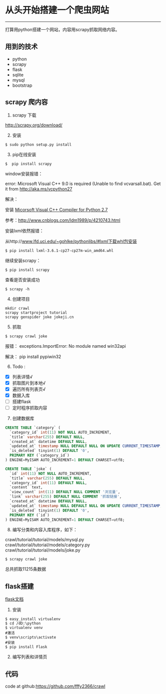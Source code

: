 
# 从头开始搭建一个爬虫网站
------

打算用python搭建一个网站，内容用scrapy抓取网络内容。

## 用到的技术
* python
* scrapy
* flask
* sqlite
* mysql
* bootstrap

## scrapy 爬内容
1. scrapy 下载 

http://scrapy.org/download/

2. 安装
```
$ sudo python setup.py install
```
3. pip在线安装
```
$  pip install scrapy
```
window安装报错：

error: Microsoft Visual C++ 9.0 is required (Unable to find vcvarsall.bat). Get it from http://aka.ms/vcpython27

解决：

安装 [Micorsoft Visual C++ Compiler for Python 2.7](http://www.microsoft.com/en-us/download/details.aspx?id=44266)

参考：http://www.cnblogs.com/ldm1989/p/4210743.html

安装lxml依然报错：

从http://www.lfd.uci.edu/~gohlke/pythonlibs/#lxml下载whl包安装
```
$ pip install lxml-3.6.1-cp27-cp27m-win_amd64.whl
```
继续安装scrapy：
```
$ pip install scrapy
```
查看是否安装成功
```
$ scrapy -h
```
4. 创建项目
```
mkdir crawl
scrapy startproject tutorial
scrapy genspider joke jokeji.cn
```


5. 抓取
```
$ scrapy crawl joke
```

报错：
exceptions.ImportError: No module named win32api

解决：
pip install pypiwin32

6. Todo :
- [x] 列表详情√
- [x] 抓取图片到本地√
- [x] 遍历所有列表页√
- [x] 数据入库
- [ ] 搭建flask
- [ ] 定时程序抓取内容

7. 创建数据库
```sql
CREATE TABLE `category` (
  `category_id` int(11) NOT NULL AUTO_INCREMENT,
  `title` varchar(255) DEFAULT NULL,
  `created_at` datetime DEFAULT NULL,
  `updated_at` timestamp NULL DEFAULT NULL ON UPDATE CURRENT_TIMESTAMP,
  `is_deleted` tinyint(1) DEFAULT '0',
  PRIMARY KEY (`category_id`)
) ENGINE=MyISAM AUTO_INCREMENT=1 DEFAULT CHARSET=utf8;

CREATE TABLE `joke` (
  `id` int(11) NOT NULL AUTO_INCREMENT,
  `title` varchar(255) DEFAULT NULL,
  `category_id` int(11) DEFAULT NULL,
  `content` text,
  `view_count` int(11) DEFAULT NULL COMMENT '浏览量',
  `link` varchar(255) DEFAULT NULL COMMENT '抓取链接',
  `created_at` datetime DEFAULT NULL,
  `updated_at` timestamp NULL DEFAULT NULL ON UPDATE CURRENT_TIMESTAMP,
  `is_deleted` tinyint(1) DEFAULT '0',
  PRIMARY KEY (`id`)
) ENGINE=MyISAM AUTO_INCREMENT=1 DEFAULT CHARSET=utf8;

```

8. 编写分类和内容入库程序，如下：

crawl/tutorial/tutorial/models/mysql.py
crawl/tutorial/tutorial/models/category.py
crawl/tutorial/tutorial/models/joke.py

```
$ scrapy crawl joke
```
总共抓取11215条数据

## flask搭建
[flask文档](http://docs.jinkan.org/docs/flask/)
1. 安装
```
$ easy_install virtualenv
$ cd /dD:\python
$ virtualenv venv
#激活
$ venv\scripts\activate
#安装
$ pip install Flask
```
2. 编写列表和详情页



## 代码
code at github:https://github.com/fffy2366/crawl